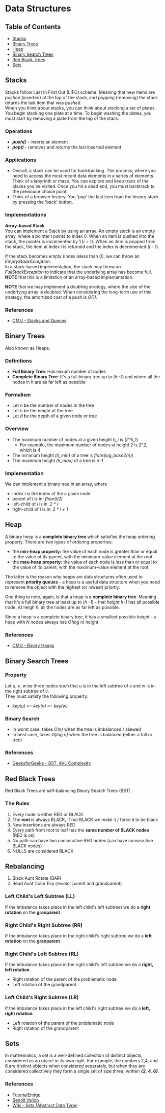 # Data Structures

## Table of Contents
- [Stacks](#stacks)
- [Binary Trees](#binary-trees)
- [Heap](#heap)
- [Binary Search Trees](#binary-search-trees)
- [Red Black Trees](#red-black-trees)
- [Sets](#sets)

## Stacks
Stacks follow Last In First Out (LIFO) scheme. Meaning that new items are *pushed* (inserted) at the top of the stack, and *popping* (removing) the stack returns the last item that was *pushed*.   
When you think about stacks, you can think about stacking a set of plates. You begin stacking one plate at a time. To begin washing the plates, you must start by removing a plate from the top of the stack.   

### Operations
- ***push()*** - inserts an element
- ***pop()*** - removes and returns the last inserted element

### Applications
- Overall, a stack can be used for backtracking. The process, where you need to access the most recent data elements in a series of elements. Think of a labyrinth or maze. You can explore and keep track of the places you've visited. Once you hit a dead end, you must backtrack to the previouce choice point.
- Think of a browser history. You 'pop' the last item from the history stack by pressing the 'back' button.

### Implementations
**Array-based Stack**   
You can implement a Stack by using an array. An empty stack is an empty array, where a pointer *i* points to index 0. When an item is pushed into the stack, the pointer is incremented by 1 (*i + 1*). When an item is popped from the stack, the item at index *i* is returned and the index is decremented (*i - 1*).

If the stack becomes empty (index isless than 0), we can throw an *EmptyStackException*.   
In a stack-based implementation, the stack may throw an *FullStackException* to indicate that the underlying array has become full. **NOTE** that this is a limitation of an array-based implementation.   

**NOTE** that we may implement a doubling strategy, where the size of the underlying array is doubled. When considering the long-term use of this strategy, the amortized cost of a push is *O(1)*.   

### References
- [CMU - Stacks and Queues](https://www.cs.cmu.edu/~adamchik/15-121/lectures/Stacks%20and%20Queues/Stacks%20and%20Queues.html)

## Binary Trees
Also known as Heaps.

### Definitions

- **Full Binary Tree**: Has mixum number of nodes
- **Complete Binary Tree**: It's a full binary tree up to (*h -1*) and where all the nodes in *h* are as far left as possible

### Formalism
- Let *n* be the number of nodes in the tree
- Let *h* be the height of the tree
- Let *d* be the depth of a given node or tree

### Overview
- The maximum number of nodes at a given height *h_i* is (*2^h_1*)
  - For example, the maximum number of nodes at height 2 is *2^2*, which is 4
- The minimum height *(h_min)* of a tree is *floor(log_base2(n))*
- The maximum height *(h_max)* of a tree is *n-1*

### Implementation
We can implement a binary tree in an array, where
- index *i* is the index of the a given node
- parent of *i* is in: *floor(i/2)*
- left-child of *i* is in: *2 \* i*
- right-child of *i* is in: *2 \* i + 1*

## Heap
A binary heap is a **complete binary tree**  which satisfies the heap ordering property. There are two types of ordering properties:
- the **min-heap property:** the value of each node is greater than or equal to the value of its parent, with the minimum-value element at the root
- the **max-heap property:** the value of each node is less than or equal to the value of its parent, with the maximum-value element at the root.

The latter is the reason why heaps are data structures often used to represent **priority queues** - a heap is a useful data structure when you need to remove the object with the highest (or lowest) priortiy.   

One thing to note, again, is that a heap is a **complete binary tree**. Meaning that it's a full binary tree at least up to (*h -1*) -  that height *h-1* has all possible node. At heigh *h*, all the nodes are as far left as possible.   

Since a heap is a complete binary tree, it has a smallest possible height - a heap with *N* nodes always has *O(log n)* height.



### References
- [CMU - Binary Heaps](https://www.cs.cmu.edu/~adamchik/15-121/lectures/Binary%20Heaps/heaps.html)

## Binary Search Trees

### Property   
Let *u*, *v*, *w* be three nodes such that *u* is in the left subtree of *v* and *w* is in the right subtree of *v*.   
They must satisfy the following property:   
- *key(u) <= key(v) <= key(w)*

### Binary Search
- In worst case, takes *O(n)* when the tree is imbalanced / skewed
- In best case, takes *O(log n)* when the tree is balanced (either a full or tree)

### References
- [GeeksforGeeks - BST, AVL Complexity](https://www.geeksforgeeks.org/complexity-different-operations-binary-tree-binary-search-tree-avl-tree/)

## Red Black Trees
Red Black Trees are self-balancing Binary Search Trees (BST)

### The Rules
1. Every node is either RED or BLACK
2. The **root** is always BLACK, if not BLACK we make it / force it to be black
3. New insertions are always RED
4. Every path from root to leaf has the **same number of BLACK nodes** (RED is ok)
5. No path can have two consecutive RED nodes (can have consecutive BLACK nodes)
6. NULLS are considered BLACK

## Rebalancing
1. Black Aunt Rotate (BAR)
2. Read Aunt Color Flip (recolor parent and grandparent)

### Left Child's Left Subtree (LL)
If the imbalance takes place in the left child's left subtreet we do a **right rotation** on the **granparent**

### Right Child's Right Subtree (RR)
If the imbalance takes place in the right child's right subtree we do a **left rotation** on the **granparent**

### Right Child's Left Subtree (RL)
If the imbalance takes place in the right child's left subtree we do a **right, left rotation**.   
- Right rotation of the parent of the problematic node
- Left rotation of the grandparent

### Left Child's Right Subtree (LR)
If the imbalance takes place in the left child's right subtree we do a **left, right rotation**.   
- Left rotation of the parent of the problematic node
- Right rotation of the grandparent

## Sets
In mathematics, a set is a well-defined collection of distinct objects, considered as an object in its own right. For example, the numbers 2,4, and 6 are distinct objects when considered separately, but when they are considered collectively they form a single set of size three, written ***{2, 4, 6}***.

### References
- [TutorialEndge](https://tutorialedge.net/compsci/data-structures/sets-for-beginners/)
- [Benoit Vallon](https://blog.benoitvallon.com/data-structures-in-javascript/the-set-data-structure/)
- [Wiki - Sets (Abstract Data Type)](https://en.wikipedia.org/wiki/Set_(abstract_data_type))

